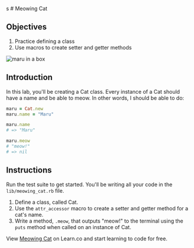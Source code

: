 s # Meowing Cat

## Objectives

1. Practice defining a class
2. Use macros to create setter and getter methods

![maru in a box](http://readme-pics.s3.amazonaws.com/tumblr_lm841mjEdz1qibxp4o1_500.jpg)

## Introduction

In this lab, you'll be creating a Cat class. Every instance of a Cat should have
a name and be able to meow. In other words, I should be able to do:

```ruby
maru = Cat.new
maru.name = "Maru"

maru.name
# => "Maru"

maru.meow
# "meow!"
# => nil
```

## Instructions

Run the test suite to get started. You'll be writing all your code in the `lib/meowing_cat.rb` file.

1. Define a class, called Cat.
2. Use the `attr_accessor` macro to create a setter and getter method for a cat's name.
4. Write a method, `.meow`, that outputs "meow!" to the terminal using the `puts` method when called on an instance of Cat.

<p data-visibility='hidden'>View <a href='https://learn.co/lessons/oo-meowing-cat' title='Meowing Cat'>Meowing Cat</a> on Learn.co and start learning to code for free.</p>

